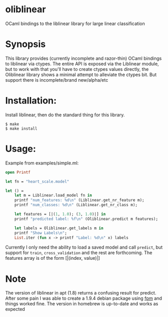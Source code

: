 oliblinear
==========

OCaml bindings to the liblinear library for large linear classification

Synopsis
========
This library provides (currently incomplete and razor-thin) OCaml bindings to liblinear via ctypes.
The entire API is exposed via the Liblinear module, but to work with that you'll have to create
ctypes values directly, the Oliblinear library shows a minimal attempt to alleviate the ctypes bit.
But support there is incomplete/brand new/alpha/etc

Installation:
=============
Install liblinear, then do the standard thing for this library.
```
$ make
$ make install
```

Usage:
======
Example from examples/simple.ml:
```ocaml
open Printf

let fn = "heart_scale.model"

let () =
    let m = Liblinear.load_model fn in
    printf "num_features: %d\n" (Liblinear.get_nr_feature m);
    printf "num_classes: %d\n" (Liblinear.get_nr_class m);

    let features = [|(1, 1.0); (3, 1.0)|] in
    printf "predicted label: %f\n" (Oliblinear.predict m features);

    let labels = Oliblinear.get_labels m in
    printf "Show Labels\n";
    List.iter (fun x -> printf "Label: %d\n" x) labels
```
Currently I only need the ability to load a saved model and call `predict`, but support for `train`, `cross_validation` and the rest are forthcoming.
The features array is of the form [|(index, value)|]

Note
====
The version of liblinear in apt (1.8) returns a confusing result for predict.  After some pain I was able to
create a 1.9.4 debian package using [fpm](https://github.com/jordansissel/fpm) and things worked fine.
The version in homebrew is up-to-date and works as expected



